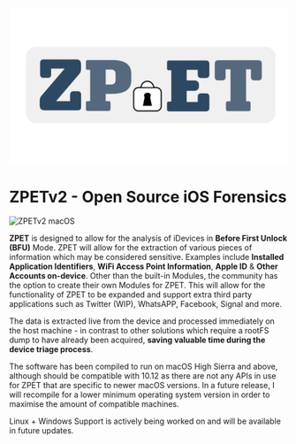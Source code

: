 <img src="OUT%20ZPET%20DESIGN%20FINAL-05.png">

# ZPETv2 - Open Source iOS Forensics
![ZPETv2 macOS](https://github.com/DuffyAPP-IT/ZPET/workflows/ZPETv2%20macOS/badge.svg)

**ZPET** is designed to allow for the analysis of iDevices in **Before First Unlock (BFU)** Mode. ZPET will allow for the extraction of various pieces of information which may be considered sensitive.
Examples include **Installed Application Identifiers**, **WiFi Access Point Information**, **Apple ID** & **Other Accounts on-device**.
Other than the built-in Modules, the community has the option to create their own Modules for ZPET.
This will allow for the functionality of ZPET to be expanded and support extra third party applications such as Twitter (WIP), WhatsAPP, Facebook, Signal and more.

The data is extracted live from the device and processed immediately on the host machine - in contrast to other solutions which require a rootFS dump to have already been acquired, **saving valuable time during the device triage process**.

The software has been compiled to run on macOS High Sierra and above, although should be compatible with 10.12 as there are not any APIs in use for ZPET that are specific to newer macOS versions. In a future release, I will recompile for a lower minimum operating system version in order to maximise the amount of compatible machines.

Linux + Windows Support is actively being worked on and will be available in future updates.
